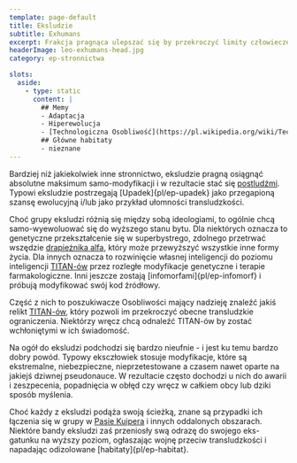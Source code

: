 ```yaml
---
template: page-default
title: Eksludzie
subtitle: Exhumans
excerpt: Frakcja pragnąca ulepszać się by przekroczyć limity człowieczeństwa i stać się postludźmi 
headerImage: leo-exhumans-head.jpg
category: ep-stronnictwa

slots:
  aside:
    - type: static
      content: |
        ## Memy
        - Adaptacja
        - Hiperewolucja
        - [Technologiczna Osobliwość](https://pl.wikipedia.org/wiki/Technologiczna_osobliwo%C5%9B%C4%87)
        ## Główne habitaty
        - nieznane
---
```

Bardziej niż jakiekolwiek inne stronnictwo, eksludzie pragną osiągnąć absolutne maksimum samo-modyfikacji i w rezultacie stać się [postludźmi](http://pl.wikipedia.org/wiki/Postcz%C5%82owiek). Typowi eksludzie postrzegają [Upadek]{pl/ep-upadek} jako przegapioną szansę ewolucyjną i/lub jako przykład ułomności transludzkości.

Choć grupy eksludzi różnią się między sobą ideologiami, to ogólnie chcą samo-wyewoluować się do wyższego stanu bytu. Dla niektórych oznacza to genetyczne przekształcenie się w superbystrego, zdolnego przetrwać wszędzie [drapieżnika alfa](http://en.wikipedia.org/wiki/Apex_predator), który może przewyższyć wszystkie inne formy życia. Dla innych oznacza to rozwinięcie własnej inteligencji do poziomu inteligencji [TITAN-ów](#) przez rozległe modyfikacje genetyczne i terapie farmakologiczne. Inni jeszcze zostają [infomorfami]{pl/ep-infomorf} i próbują modyfikować swój kod źródłowy.

Część z nich to poszukiwacze Osobliwości mający nadzieję znaleźć jakiś relikt [TITAN-ów](#), który pozwoli im przekroczyć obecne transludzkie ograniczenia. Niektórzy wręcz chcą odnaleźć TITAN-ów by zostać wchłoniętymi w ich świadomość.

Na ogół do eksludzi podchodzi się bardzo nieufnie - i jest ku temu bardzo dobry powód. Typowy eksczłowiek stosuje modyfikacje, które są ekstremalne, niebezpieczne, nieprzetestowane a czasem nawet oparte na jakiejś dziwnej pseudonauce. W rezultacie często dochodzi u nich do awarii i zeszpecenia, popadnięcia w obłęd czy wręcz w całkiem obcy lub dziki sposób myślenia.

Choć każdy z eksludzi podąża swoją ścieżką, znane są przypadki ich łączenia się w grupy w [Pasie Kuipera](#) i innych oddalonych obszarach. Niektóre bandy eksludzi zaś przeniosły swą odrazę do swojego eks-gatunku na wyższy poziom, ogłaszając wojnę przeciw transludzkości i napadając odizolowane [habitaty]{pl/ep-habitat}.
